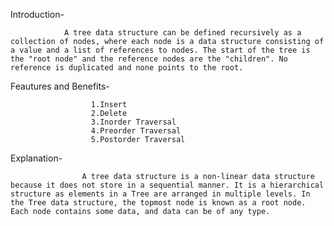Introduction-
                    
                A tree data structure can be defined recursively as a collection of nodes, where each node is a data structure consisting of a value and a list of references to nodes. The start of the tree is the "root node" and the reference nodes are the "children". No reference is duplicated and none points to the root.


Feautures and Benefits-
                     
                     
                      1.Insert
                      2.Delete
                      3.Inorder Traversal
                      4.Preorder Traversal
                      5.Postorder Traversal
                      


Explanation-
                   
                   
                    A tree data structure is a non-linear data structure because it does not store in a sequential manner. It is a hierarchical structure as elements in a Tree are arranged in multiple levels. In the Tree data structure, the topmost node is known as a root node. Each node contains some data, and data can be of any type.
            
